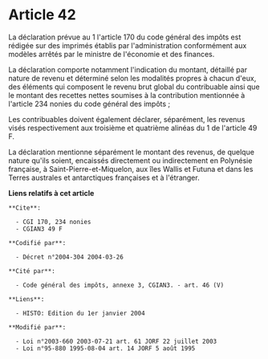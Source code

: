 # Article 42

La déclaration prévue au 1 l'article 170 du code général des impôts est rédigée sur des imprimés établis par l'administration
conformément aux modèles arrêtés par le ministre de l'économie et des finances.

La déclaration comporte notamment l'indication du montant, détaillé par nature de revenu et déterminé selon les modalités
propres à chacun d'eux, des éléments qui composent le revenu brut global du contribuable ainsi que le montant des recettes
nettes soumises à la contribution mentionnée à l'article 234 nonies du code général des impôts ;

Les contribuables doivent également déclarer, séparément, les revenus visés respectivement aux troisième et quatrième alinéas
du 1 de l'article 49 F.

La déclaration mentionne séparément le montant des revenus, de quelque nature qu'ils soient, encaissés directement ou
indirectement en Polynésie française, à Saint-Pierre-et-Miquelon, aux îles Wallis et Futuna et dans les Terres australes et
antarctiques françaises et à l'étranger.

**Liens relatifs à cet article**

	**Cite**:

	  - CGI 170, 234 nonies
	  - CGIAN3 49 F

	**Codifié par**:

	  - Décret n°2004-304 2004-03-26

	**Cité par**:

	  - Code général des impôts, annexe 3, CGIAN3. - art. 46 (V)

	**Liens**:

	  - HISTO: Edition du 1er janvier 2004

	**Modifié par**:

	  - Loi n°2003-660 2003-07-21 art. 61 JORF 22 juillet 2003
	  - Loi n°95-880 1995-08-04 art. 14 JORF 5 août 1995
